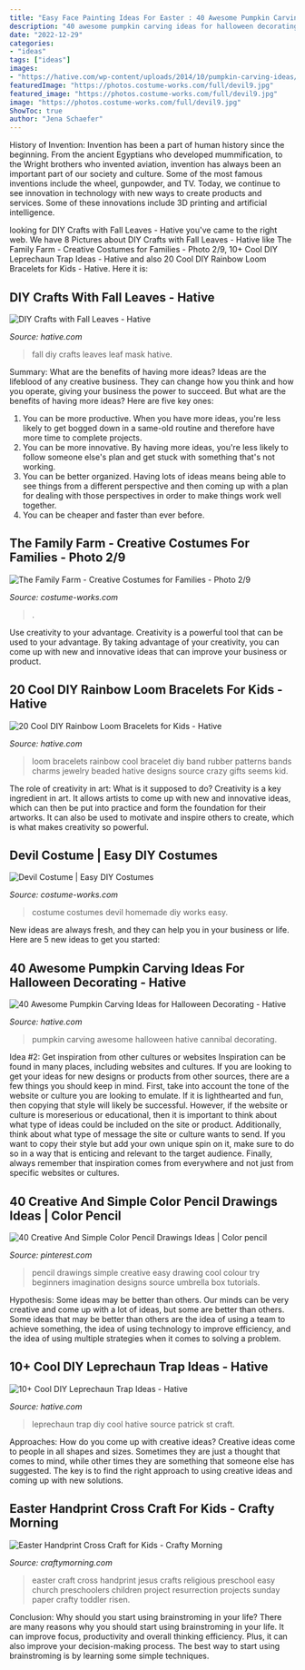 ```yaml
---
title: "Easy Face Painting Ideas For Easter : 40 Awesome Pumpkin Carving Ideas For Halloween Decorating"
description: "40 awesome pumpkin carving ideas for halloween decorating"
date: "2022-12-29"
categories:
- "ideas"
tags: ["ideas"]
images:
- "https://hative.com/wp-content/uploads/2014/10/pumpkin-carving-ideas/17-cannibal-cute-pumpkin.jpg"
featuredImage: "https://photos.costume-works.com/full/devil9.jpg"
featured_image: "https://photos.costume-works.com/full/devil9.jpg"
image: "https://photos.costume-works.com/full/devil9.jpg"
ShowToc: true
author: "Jena Schaefer"
---
```



History of Invention:
Invention has been a part of human history since the beginning. From the ancient Egyptians who developed mummification, to the Wright brothers who invented aviation, invention has always been an important part of our society and culture. Some of the most famous inventions include the wheel, gunpowder, and TV. Today, we continue to see innovation in technology with new ways to create products and services. Some of these innovations include 3D printing and artificial intelligence.

	

		
looking for DIY Crafts with Fall Leaves - Hative you've came to the right web. We have 8 Pictures about DIY Crafts with Fall Leaves - Hative like The Family Farm - Creative Costumes for Families - Photo 2/9, 10+ Cool DIY Leprechaun Trap Ideas - Hative and also 20 Cool DIY Rainbow Loom Bracelets for Kids - Hative. Here it is:
		
    
## DIY Crafts With Fall Leaves - Hative

<img loading=lazy src="https://hative.com/wp-content/uploads/2015/11/diy-crafts-with-fall-leaves/4-diy-crafts-with-fall-leaves.jpg" onerror="this.onerror=null;this.src='https://tse1.mm.bing.net/th?id=OIP.AzqrzQlLWvvKsowxQ3GJUAHaKb&amp;pid=15.1';" alt="DIY Crafts with Fall Leaves - Hative">

_Source: hative.com_

>fall diy crafts leaves leaf mask hative. 

	

Summary: What are the benefits of having more ideas?
Ideas are the lifeblood of any creative business. They can change how you think and how you operate, giving your business the power to succeed. But what are the benefits of having more ideas? Here are five key ones:
1. You can be more productive. When you have more ideas, you're less likely to get bogged down in a same-old routine and therefore have more time to complete projects.
2. You can be more innovative. By having more ideas, you're less likely to follow someone else's plan and get stuck with something that's not working.
3. You can be better organized. Having lots of ideas means being able to see things from a different perspective and then coming up with a plan for dealing with those perspectives in order to make things work well together.
4. You can be cheaper and faster than ever before.

    
## The Family Farm - Creative Costumes For Families - Photo 2/9

<img loading=lazy src="https://photos.costume-works.com/full/chic_in_egg.jpg" onerror="this.onerror=null;this.src='https://tse1.mm.bing.net/th?id=OIP.oCKNyLIR6bL-b-E7D6jukQHaJ3&amp;pid=15.1';" alt="The Family Farm - Creative Costumes for Families - Photo 2/9">

_Source: costume-works.com_

>. 

	

Use creativity to your advantage.
Creativity is a powerful tool that can be used to your advantage. By taking advantage of your creativity, you can come up with new and innovative ideas that can improve your business or product.

    
## 20 Cool DIY Rainbow Loom Bracelets For Kids - Hative

<img loading=lazy src="https://hative.com/wp-content/uploads/2014/10/rainbow-loom-bracelets/18-cool-rainbow-loom-bracelet.jpg" onerror="this.onerror=null;this.src='https://tse4.mm.bing.net/th?id=OIP.wNk7NtuVKQbYYx93AfPlYgHaMb&amp;pid=15.1';" alt="20 Cool DIY Rainbow Loom Bracelets for Kids - Hative">

_Source: hative.com_

>loom bracelets rainbow cool bracelet diy band rubber patterns bands charms jewelry beaded hative designs source crazy gifts seems kid. 

	

The role of creativity in art: What is it supposed to do?
Creativity is a key ingredient in art. It allows artists to come up with new and innovative ideas, which can then be put into practice and form the foundation for their artworks. It can also be used to motivate and inspire others to create, which is what makes creativity so powerful.

    
## Devil Costume | Easy DIY Costumes

<img loading=lazy src="https://photos.costume-works.com/full/devil9.jpg" onerror="this.onerror=null;this.src='https://tse3.mm.bing.net/th?id=OIP.wEds4EVKmQhw-Tl9aE8NWAHaMa&amp;pid=15.1';" alt="Devil Costume | Easy DIY Costumes">

_Source: costume-works.com_

>costume costumes devil homemade diy works easy. 

	

New ideas are always fresh, and they can help you in your business or life. Here are 5 new ideas to get you started: 

    
## 40 Awesome Pumpkin Carving Ideas For Halloween Decorating - Hative

<img loading=lazy src="https://hative.com/wp-content/uploads/2014/10/pumpkin-carving-ideas/17-cannibal-cute-pumpkin.jpg" onerror="this.onerror=null;this.src='https://tse4.mm.bing.net/th?id=OIP.1evxGPVTYqoyC9hVnjMG-wHaIh&amp;pid=15.1';" alt="40 Awesome Pumpkin Carving Ideas for Halloween Decorating - Hative">

_Source: hative.com_

>pumpkin carving awesome halloween hative cannibal decorating. 

	

Idea #2: Get inspiration from other cultures or websites
Inspiration can be found in many places, including websites and cultures. If you are looking to get your ideas for new designs or products from other sources, there are a few things you should keep in mind. First, take into account the tone of the website or culture you are looking to emulate. If it is lighthearted and fun, then copying that style will likely be successful. However, if the website or culture is moreserious or educational, then it is important to think about what type of ideas could be included on the site or product. Additionally, think about what type of message the site or culture wants to send. If you want to copy their style but add your own unique spin on it, make sure to do so in a way that is enticing and relevant to the target audience. Finally, always remember that inspiration comes from everywhere and not just from specific websites or cultures.

    
## 40 Creative And Simple Color Pencil Drawings Ideas | Color Pencil

<img loading=lazy src="https://i.pinimg.com/736x/6e/87/3a/6e873a4f4e9aa1c52dba8cd14e1b4ca9.jpg" onerror="this.onerror=null;this.src='https://tse2.mm.bing.net/th?id=OIP.bBNK8hBEWPelcNydVXLYgwHaJ4&amp;pid=15.1';" alt="40 Creative And Simple Color Pencil Drawings Ideas | Color pencil">

_Source: pinterest.com_

>pencil drawings simple creative easy drawing cool colour try beginners imagination designs source umbrella box tutorials. 

	

Hypothesis: Some ideas may be better than others.
Our minds can be very creative and come up with a lot of ideas, but some are better than others. Some ideas that may be better than others are the idea of using a team to achieve something, the idea of using technology to improve efficiency, and the idea of using multiple strategies when it comes to solving a problem.

    
## 10+ Cool DIY Leprechaun Trap Ideas - Hative

<img loading=lazy src="https://hative.com/wp-content/uploads/2014/06/leprechaun-trap-ideas/9-leprechaun-trap-ideas.jpg" onerror="this.onerror=null;this.src='https://tse2.mm.bing.net/th?id=OIP.xLMajJcDS9m5vbeMYdK-CgHaJ4&amp;pid=15.1';" alt="10+ Cool DIY Leprechaun Trap Ideas - Hative">

_Source: hative.com_

>leprechaun trap diy cool hative source patrick st craft. 

	

Approaches: How do you come up with creative ideas?
Creative ideas come to people in all shapes and sizes. Sometimes they are just a thought that comes to mind, while other times they are something that someone else has suggested. The key is to find the right approach to using creative ideas and coming up with new solutions.

    
## Easter Handprint Cross Craft For Kids - Crafty Morning

<img loading=lazy src="http://www.craftymorning.com/wp-content/uploads/2014/03/jesus-cross-easter-craft.png" onerror="this.onerror=null;this.src='https://tse4.mm.bing.net/th?id=OIP.QZjlBFlitxt8eyUN_C8uJwHaN9&amp;pid=15.1';" alt="Easter Handprint Cross Craft for Kids - Crafty Morning">

_Source: craftymorning.com_

>easter craft cross handprint jesus crafts religious preschool easy church preschoolers children project resurrection projects sunday paper crafty toddler risen. 

	

Conclusion: Why should you start using brainstroming in your life?
There are many reasons why you should start using brainstroming in your life. It can improve focus, productivity and overall thinking efficiency. Plus, it can also improve your decision-making process. The best way to start using brainstroming is by learning some simple techniques.

